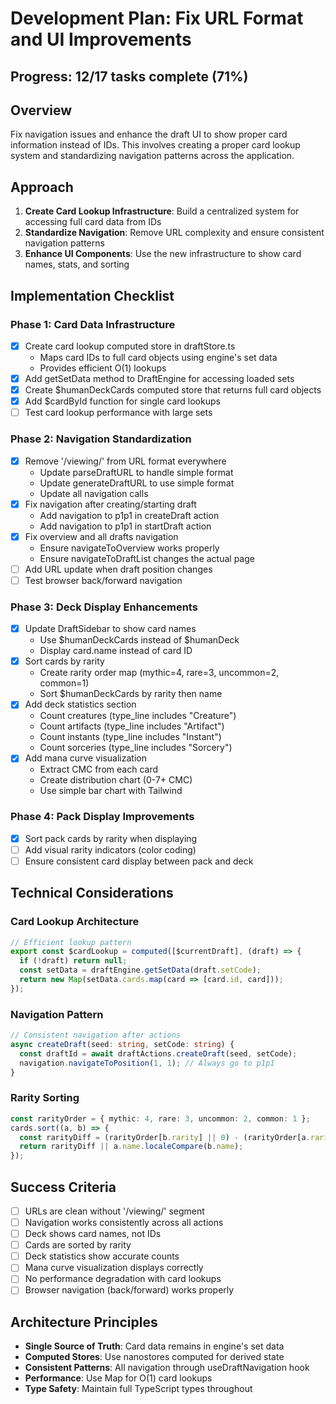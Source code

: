 # Development Plan: Fix URL Format and UI Improvements

## Progress: 12/17 tasks complete (71%)

## Overview
Fix navigation issues and enhance the draft UI to show proper card information instead of IDs. This involves creating a proper card lookup system and standardizing navigation patterns across the application.

## Approach
1. **Create Card Lookup Infrastructure**: Build a centralized system for accessing full card data from IDs
2. **Standardize Navigation**: Remove URL complexity and ensure consistent navigation patterns
3. **Enhance UI Components**: Use the new infrastructure to show card names, stats, and sorting

## Implementation Checklist

### Phase 1: Card Data Infrastructure
- [x] Create card lookup computed store in draftStore.ts
  - Maps card IDs to full card objects using engine's set data
  - Provides efficient O(1) lookups
- [x] Add getSetData method to DraftEngine for accessing loaded sets
- [x] Create $humanDeckCards computed store that returns full card objects
- [x] Add $cardById function for single card lookups
- [ ] Test card lookup performance with large sets

### Phase 2: Navigation Standardization
- [x] Remove '/viewing/' from URL format everywhere
  - Update parseDraftURL to handle simple format
  - Update generateDraftURL to use simple format
  - Update all navigation calls
- [x] Fix navigation after creating/starting draft
  - Add navigation to p1p1 in createDraft action
  - Add navigation to p1p1 in startDraft action
- [x] Fix overview and all drafts navigation
  - Ensure navigateToOverview works properly
  - Ensure navigateToDraftList changes the actual page
- [ ] Add URL update when draft position changes
- [ ] Test browser back/forward navigation

### Phase 3: Deck Display Enhancements
- [x] Update DraftSidebar to show card names
  - Use $humanDeckCards instead of $humanDeck
  - Display card.name instead of card ID
- [x] Sort cards by rarity
  - Create rarity order map (mythic=4, rare=3, uncommon=2, common=1)
  - Sort $humanDeckCards by rarity then name
- [x] Add deck statistics section
  - Count creatures (type_line includes "Creature")
  - Count artifacts (type_line includes "Artifact")
  - Count instants (type_line includes "Instant")
  - Count sorceries (type_line includes "Sorcery")
- [x] Add mana curve visualization
  - Extract CMC from each card
  - Create distribution chart (0-7+ CMC)
  - Use simple bar chart with Tailwind

### Phase 4: Pack Display Improvements
- [x] Sort pack cards by rarity when displaying
- [ ] Add visual rarity indicators (color coding)
- [ ] Ensure consistent card display between pack and deck

## Technical Considerations

### Card Lookup Architecture
```typescript
// Efficient lookup pattern
export const $cardLookup = computed([$currentDraft], (draft) => {
  if (!draft) return null;
  const setData = draftEngine.getSetData(draft.setCode);
  return new Map(setData.cards.map(card => [card.id, card]));
});
```

### Navigation Pattern
```typescript
// Consistent navigation after actions
async createDraft(seed: string, setCode: string) {
  const draftId = await draftActions.createDraft(seed, setCode);
  navigation.navigateToPosition(1, 1); // Always go to p1p1
}
```

### Rarity Sorting
```typescript
const rarityOrder = { mythic: 4, rare: 3, uncommon: 2, common: 1 };
cards.sort((a, b) => {
  const rarityDiff = (rarityOrder[b.rarity] || 0) - (rarityOrder[a.rarity] || 0);
  return rarityDiff || a.name.localeCompare(b.name);
});
```

## Success Criteria
- [ ] URLs are clean without '/viewing/' segment
- [ ] Navigation works consistently across all actions
- [ ] Deck shows card names, not IDs
- [ ] Cards are sorted by rarity
- [ ] Deck statistics show accurate counts
- [ ] Mana curve visualization displays correctly
- [ ] No performance degradation with card lookups
- [ ] Browser navigation (back/forward) works properly

## Architecture Principles
- **Single Source of Truth**: Card data remains in engine's set data
- **Computed Stores**: Use nanostores computed for derived state
- **Consistent Patterns**: All navigation through useDraftNavigation hook
- **Performance**: Use Map for O(1) card lookups
- **Type Safety**: Maintain full TypeScript types throughout